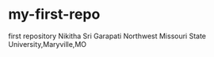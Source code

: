 # my-first-repo
first repository
Nikitha Sri Garapati
Northwest Missouri State University,Maryville,MO
